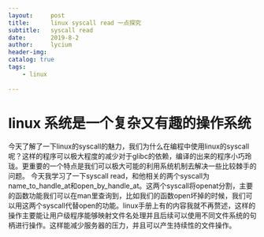 ```yaml
---
layout:     post
title:      linux syscall read 一点探究
subtitle:   syscall read
date:       2019-8-2
author:     lycium
header-img: 
catalog: true
tags:
    - linux
    
---
```


# linux 系统是一个复杂又有趣的操作系统
今天了解了一下linux的syscall的魅力，我们为什么在编程中使用linux的syscall呢？这样的程序可以极大程度的减少对于glibc的依赖，编译的出来的程序小巧玲珑。更重要的一个特点是我们可以极大可能的利用系统机制去解决一些比较棘手的问题。
今天我学习了一下syscall read，和他相关的两个syscall为name_to_handle_at和open_by_handle_at。这两个syscall将openat分割，主要的函数功能我们可以在man里查询到，比如我们的函数open坏掉的时候，我们可以用这两个syscall代替open的功能。linux手册上有的内容我就不再赘述，这样的操作主要能让用户级程序能够映射文件名处理并且后续可以使用不同文件系统的句柄进行操作。这样能减少服务器的压力，并且可以产生持续性的文件操作。
